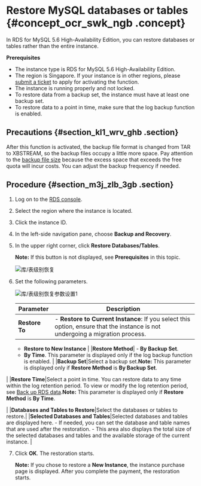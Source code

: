 # Restore MySQL databases or tables {#concept_ocr_swk_ngb .concept}

In RDS for MySQL 5.6 High-Availability Edition, you can restore databases or tables rather than the entire instance.

**Prerequisites**

-   The instance type is RDS for MySQL 5.6 High-Availability Edition.
-   The region is Singapore. If your instance is in other regions, please [submit a ticket](https://workorder-intl.console.aliyun.com/#/ticket/createIndex) to apply for activating the function.
-   The instance is running properly and not locked.
-   To restore data from a backup set, the instance must have at least one backup set.
-   To restore data to a point in time, make sure that the log backup function is enabled.

## Precautions {#section_kl1_wrv_ghb .section}

After this function is activated, the backup file format is changed from TAR to XBSTREAM, so the backup files occupy a little more space. Pay attention to the [backup file size](https://www.alibabacloud.com/help/doc-detail/55607.htm#concept-ipg-lm4-ydb) because the excess space that exceeds the free quota will incur costs. You can adjust the backup frequency if needed.

## Procedure {#section_m3j_zlb_3gb .section}

1.  Log on to the [RDS console](https://rds.console.aliyun.com/).
2.  Select the region where the instance is located.
3.  Click the instance ID.
4.  In the left-side navigation pane, choose **Backup and Recovery**.
5.  In the upper right corner, click **Restore Databases/Tables**.

    **Note:** If this button is not displayed, see **Prerequisites** in this topic.

    ![库/表级别恢复](http://static-aliyun-doc.oss-cn-hangzhou.aliyuncs.com/assets/img/115355/155405470537783_en-US.png)

6.  Set the following parameters.

    ![库/表级别恢复参数设置1](http://static-aliyun-doc.oss-cn-hangzhou.aliyuncs.com/assets/img/115355/155405470537784_en-US.png)

    |Parameter|Description|
    |---------|-----------|
    |**Restore To**|     -   **Restore to Current Instance**: If you select this option, ensure that the instance is not undergoing a migration process.
    -   **Restore to New Instance**
 |
    |**Restore Method**|     -   **By Backup Set**.
    -   **By Time**. This parameter is displayed only if the log backup function is enabled.
 |
    |**Backup Set**|Select a backup set.**Note:** This parameter is displayed only if **Restore Method** is **By Backup Set**.

|
    |**Restore Time**|Select a point in time. You can restore data to any time within the log retention period. To view or modify the log retention period, see [Back up RDS data](https://www.alibabacloud.com/help/doc-detail/26206.htm#concept-l1m-xgn-ydb).**Note:** This parameter is displayed only if **Restore Method** is **By Time**.

|
    |**Databases and Tables to Restore**|Select the databases or tables to restore.|
    |**Selected Databases and Tables**|Selected databases and tables are displayed here.    -   If needed, you can set the database and table names that are used after the restoration.
    -   This area also displays the total size of the selected databases and tables and the available storage of the current instance.
|

7.  Click **OK**. The restoration starts.

    **Note:** If you chose to restore a **New Instance**, the instance purchase page is displayed. After you complete the payment, the restoration starts.


